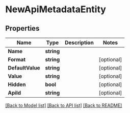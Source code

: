 # NewApiMetadataEntity

## Properties

Name | Type | Description | Notes
------------ | ------------- | ------------- | -------------
**Name** | **string** |  | 
**Format** | **string** |  | [optional] 
**DefaultValue** | **string** |  | [optional] 
**Value** | **string** |  | [optional] 
**Hidden** | **bool** |  | [optional] 
**ApiId** | **string** |  | [optional] 

[[Back to Model list]](../README.md#documentation-for-models) [[Back to API list]](../README.md#documentation-for-api-endpoints) [[Back to README]](../README.md)


